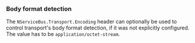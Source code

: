 ### Body format detection

The `NServiceBus.Transport.Encoding` header can optionally be used to control transport's body format detection, if it was not explicitly configured. The value has to be `application/octet-stream`.
